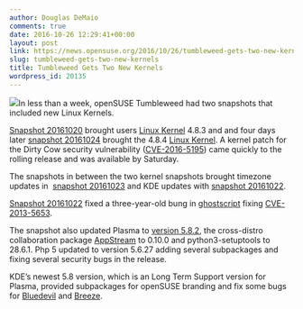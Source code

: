 ```yaml
---
author: Douglas DeMaio
comments: true
date: 2016-10-26 12:29:41+00:00
layout: post
link: https://news.opensuse.org/2016/10/26/tumbleweed-gets-two-new-kernels/
slug: tumbleweed-gets-two-new-kernels
title: Tumbleweed Gets Two New Kernels
wordpress_id: 20135
---
```


![](https://media-cdn.tripadvisor.com/media/photo-s/02/22/9a/89/a-cow-burger.jpg)In less than a week, openSUSE Tumbleweed had two snapshots that included new Linux Kernels.

[Snapshot 20161020](https://lists.opensuse.org/opensuse-factory/2016-10/msg00539.html) brought users [Linux Kernel](https://www.kernel.org/) 4.8.3 and and four days later [snapshot 20161024](https://lists.opensuse.org/opensuse-factory/2016-10/msg00593.html) brought the 4.8.4 [Linux Kernel](https://www.kernel.org/). A kernel patch for the Dirty Cow security vulnerability ([CVE-2016-5195](https://www.suse.com/security/cve/CVE-2016-5195.html)) came quickly to the rolling release and was available by Saturday.

The snapshots in between the two kernel snapshots brought timezone updates in  [snapshot 20161023](https://lists.opensuse.org/opensuse-factory/2016-10/msg00571.html) and KDE updates with [snapshot 20161022](https://lists.opensuse.org/opensuse-factory/2016-10/msg00554.html).

[Snapshot 20161022](https://lists.opensuse.org/opensuse-factory/2016-10/msg00554.html) fixed a three-year-old bung in [ghostscript](http://www.ghostscript.com/) fixing [CVE-2013-5653](http://bugs.ghostscript.com/show_bug.cgi?id=694724).

The snapshot also updated Plasma to [version 5.8.2](https://www.kde.org/announcements/plasma-5.8.2.php), the cross-distro collaboration package [AppStream](https://en.wikipedia.org/wiki/AppStream) to 0.10.0 and python3-setuptools to 28.6.1. Php 5 updated to version 5.6.27 adding several subpackages and fixing several security bugs in the release.

KDE’s newest 5.8 version, which is an Long Term Support version for Plasma, provided subpackages for openSUSE branding and fix some bugs for [Bluedevil](https://userbase.kde.org/Bluedevil) and [Breeze](https://quickgit.kde.org/?p=breeze.git).
